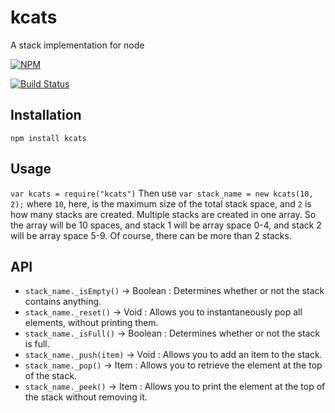 # kcats
A stack implementation for node

[![NPM](https://nodei.co/npm/kcats.png)](https://nodei.co/npm/kcats/)

[![Build Status](https://travis-ci.org/JakenHerman/kcats.svg?branch=master)](https://travis-ci.org/JakenHerman/kcats)

## Installation

`npm install kcats`

## Usage 
`var kcats = require("kcats")`
Then use `var stack_name = new kcats(10, 2);` where `10`, here, is the maximum size of the total stack space, and `2` is how many stacks are created. Multiple stacks are created in one array. So the array will be 10 spaces, and stack 1 will be array space 0-4, and stack 2 will be array space 5-9. Of course, there can be more than 2 stacks.

## API
 - `stack_name._isEmpty()` -> Boolean : Determines whether or not the stack contains anything.
 - `stack_name._reset()` -> Void : Allows you to instantaneously pop all elements, without printing them.
 - `stack_name._isFull()` -> Boolean : Determines whether or not the stack is full.
 - `stack_name._push(item)` -> Void : Allows you to add an item to the stack.
 - `stack_name._pop()` -> Item : Allows you to retrieve the element at the top of the stack.
 - `stack_name._peek()` -> Item : Allows you to print the element at the top of the stack without removing it.
